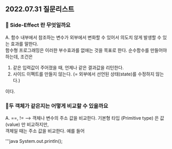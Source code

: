 ## 2022.07.31 질문리스트

###  📌 Side-Effect 란 무엇일까요
A. 함수 내부에서 참조하는 변수가 외부에서 변화할 수 있어서 의도치 않게 발생할 수 있는 효과를 말한다. <br>
  함수형 프로그래밍은 이러한 부수효과를 없애는 것을 목표로 한다. 순수함수를 만들어야 하는데, 조건은 
  
  1. 같은 입력값이 주어졌을 때, 언제나 같은 결과값을 리턴한다.
  2. 사이드 이펙트를 만들지 않는다. (= 외부에서 선언된 상태(state)를 수정하지 않는다.)<br>

이다. 


### 📌두 객체가 같은지는 어떻게 비교할 수 있을까요
A. ==, != --> 객체나 변수의 주소 값을 비교한다. 기본형 타입 (Primitive type) 은 값(value) 만 비교하지만, <br>
  객체일 때는 주소 값을 비교한다. 예를 들어
  
  '''java
  System.out.println();


